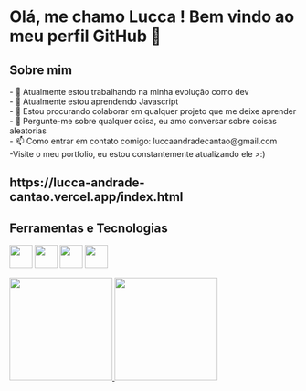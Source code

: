 <h1> Olá, me chamo Lucca ! Bem vindo ao meu perfil GitHub 👋</h1>

<h2>Sobre mim</h2>
- 🔭 Atualmente estou trabalhando na minha evolução como dev <br>
- 🌱 Atualmente estou aprendendo Javascript <br>
- 👯 Estou procurando colaborar em qualquer projeto que me deixe aprender <br>
- 💬 Pergunte-me sobre qualquer coisa, eu amo conversar sobre coisas aleatorias <br>
- 📫 Como entrar em contato comigo: luccaandradecantao@gmail.com <br>
-Visite o meu portfolio, eu estou constantemente atualizando ele >:)

<h2>https://lucca-andrade-cantao.vercel.app/index.html</h2>

<h2>Ferramentas e Tecnologias</h2>

<img src="https://cdn.jsdelivr.net/gh/devicons/devicon@latest/icons/html5/html5-original.svg" width="40" height="40"  /> <img src="https://cdn.jsdelivr.net/gh/devicons/devicon@latest/icons/css3/css3-original.svg" width="40" height="40" /> <img src="https://cdn.jsdelivr.net/gh/devicons/devicon@latest/icons/javascript/javascript-original.svg" width="40" height="40"/> <img src="https://cdn.jsdelivr.net/gh/devicons/devicon@latest/icons/git/git-original.svg" width="40" height="40" />

<div>
<a href="https://github.com/pochita12">
<img loading="lazy" height="180em" src="https://github-readme-stats.vercel.app/api/top-langs/?username=pochita12&layout=compact&langs_count=7&theme=dracula"/>
<img loading="lazy" height="180em" src="https://github-readme-stats.vercel.app/api?username=pochita12&show_icons=true&theme=dracula&include_all_commits=true&count_private=true"/>
</div>



